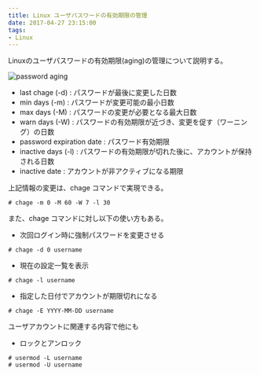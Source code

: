 ```yaml
---
title: Linux ユーザパスワードの有効期限の管理 
date: 2017-04-27 23:15:00
tags:
- Linux
---
```

Linuxのユーザパスワードの有効期限(aging)の管理について説明する。

![password aging](/img/master/passaging.png)



- last chage (-d) : パスワードが最後に変更した日数
- min days   (-m) : パスワードが変更可能の最小日数
- max days   (-M) : パスワードの変更が必要となる最大日数
- warn days  (-W) : パスワードの有効期限が近づき、変更を促す（ワーニング）の日数
- password expiration date : パスワード有効期限
- inactive days (-l) : パスワードの有効期限が切れた後に、アカウントが保持される日数
- inactive date      : アカウントが非アクティブになる期限

上記情報の変更は、chage コマンドで実現できる。

```
# chage -m 0 -M 60 -W 7 -l 30
```

また、chage コマンドに対し以下の使い方もある。

- 次回ログイン時に強制パスワードを変更させる

```
# chage -d 0 username
```

- 現在の設定一覧を表示

```
# chage -l username
```

- 指定した日付でアカウントが期限切れになる

```
# chage -E YYYY-MM-DD username
```

ユーザアカウントに関連する内容で他にも

- ロックとアンロック

```
# usermod -L username
# usermod -U username
```

